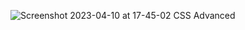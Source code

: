 ![Screenshot 2023-04-10 at 17-45-02 CSS Advanced](https://user-images.githubusercontent.com/103949296/230925567-728c71ed-c4d7-4379-afd8-1282f83da132.png)